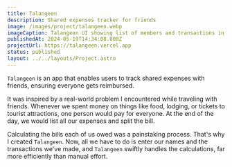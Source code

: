 ```yaml
---
title: Talangeen
description: Shared expenses tracker for friends
image: /images/project/talangeen.webp
imageCaption: Talangeen UI showing list of members and transactions in Bahasa
publishedAt: 2024-05-19T14:34:08.000Z
projectUrl: https://talangeen.vercel.app
status: published
layout: ../../layouts/Project.astro
---
```


`Talangeen` is an app that enables users to track shared expenses with friends, ensuring everyone gets reimbursed.

It was inspired by a real-world problem I encountered while traveling with friends. Whenever we spent money on things like food, lodging, or tickets to tourist attractions, one person would pay for everyone. At the end of the day, we would list all our expenses and split the bill.

Calculating the bills each of us owed was a painstaking process. That's why I created `Talangeen`. Now, all we have to do is enter our names and the transactions we've made, and `Talangeen` swiftly handles the calculations, far more efficiently than manual effort.
